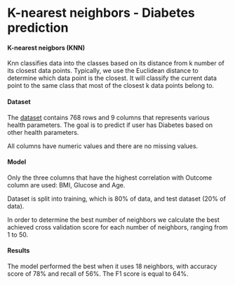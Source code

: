 # K-nearest neighbors - Diabetes prediction

#### K-nearest neigbors (KNN)
Knn classifies data into the classes based on its distance from k number of its closest data points. Typically,
we use the Euclidean distance to determine which data point is the closest. It will classify the current data point
to the same class that most of the closest k data points belong to.

#### Dataset
The [dataset](https://www.kaggle.com/datasets/mathchi/diabetes-data-set) contains 768 rows and 9 columns that represents
various health parameters. The goal is to predict if user has Diabetes based on other health parameters.

All columns have numeric values and there are no missing values.

#### Model

Only the three columns that have the highest correlation with Outcome column are used: BMI, Glucose and Age.

Dataset is split into training, which is 80% of data, and test dataset (20% of data).

In order to determine the best number of neighbors we calculate the best achieved cross validation score
for each number of neighbors, ranging from 1 to 50.

#### Results

The model performed the best when it uses 18 neighbors, with accuracy score of 78% and recall of 56%.
The F1 score is equal to 64%.
